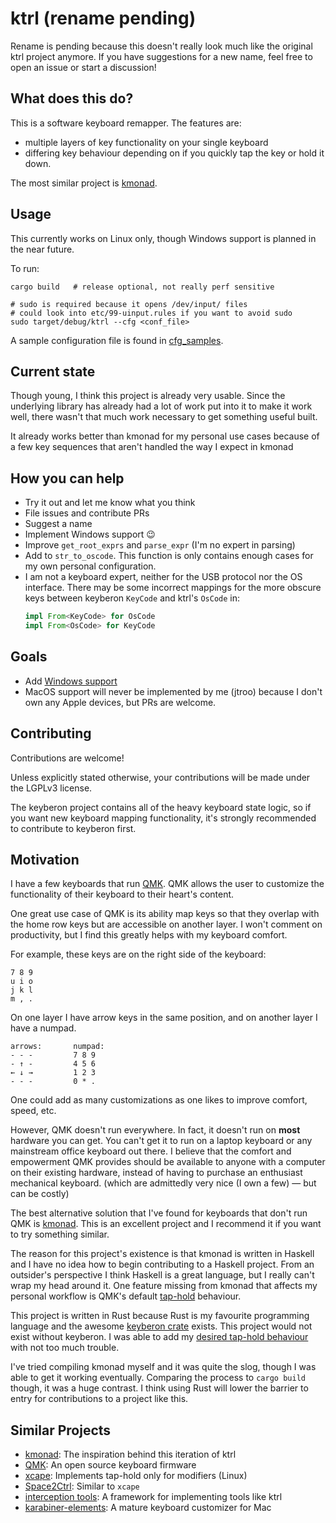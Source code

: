 # ktrl (rename pending)

Rename is pending because this doesn't really look much like the original ktrl
project anymore. If you have suggestions for a new name, feel free to open an
issue or start a discussion!

## What does this do?

This is a software keyboard remapper. The features are:
- multiple layers of key functionality on your single keyboard
- differing key behaviour depending on if you quickly tap the key or hold it down.

The most similar project is [kmonad](https://github.com/david-janssen/kmonad).

## Usage

This currently works on Linux only, though Windows support is planned in the near
future.

To run:

    cargo build   # release optional, not really perf sensitive

    # sudo is required because it opens /dev/input/ files
    # could look into etc/99-uinput.rules if you want to avoid sudo
    sudo target/debug/ktrl --cfg <conf_file>

A sample configuration file is found in [cfg_samples](./cfg_samples/jtroo.kbd).

## Current state

Though young, I think this project is already very usable. Since the underlying
library has already had a lot of work put into it to make it work well, there
wasn't that much work necessary to get something useful built.

It already works better than kmonad for my personal use cases because of a few
key sequences that aren't handled the way I expect in kmonad

## How you can help

- Try it out and let me know what you think
- File issues and contribute PRs
- Suggest a name
- Implement Windows support 😉
- Improve `get_root_exprs` and `parse_expr` (I'm no expert in parsing)
- Add to `str_to_oscode`. This function is only contains enough cases for my
  own personal configuration.
- I am not a keyboard expert, neither for the USB protocol nor the OS interface.
  There may be some incorrect mappings for the more obscure keys between keyberon
  `KeyCode` and ktrl's `OsCode` in:
  ```rust
  impl From<KeyCode> for OsCode
  impl From<OsCode> for KeyCode
  ```

## Goals

- Add [Windows support](https://github.com/jtroo/ktrl/issues/2)
- MacOS support will never be implemented by me (jtroo) because I don't own
  any Apple devices, but PRs are welcome.

## Contributing

Contributions are welcome!

Unless explicitly stated otherwise, your contributions will be made under the
LGPLv3 license.

The keyberon project contains all of the heavy keyboard state logic, so if you
want new keyboard mapping functionality, it's strongly recommended to
contribute to keyberon first.

## Motivation

I have a few keyboards that run [QMK](https://docs.qmk.fm/#/). QMK allows the
user to customize the functionality of their keyboard to their heart's content.

One great use case of QMK is its ability map keys so that they overlap with the
home row keys but are accessible on another layer. I won't comment on
productivity, but I find this greatly helps with my keyboard comfort.

For example, these keys are on the right side of the keyboard:

    7 8 9
    u i o
    j k l
    m , .

On one layer I have arrow keys in the same position, and on another layer I
have a numpad.

    arrows:       numpad:
    - - -         7 8 9
    - ↑ -         4 5 6
    ← ↓ →         1 2 3
    - - -         0 * .

One could add as many customizations as one likes to improve comfort, speed,
etc.

However, QMK doesn't run everywhere. In fact, it doesn't run on **most**
hardware you can get. You can't get it to run on a laptop keyboard or any
mainstream office keyboard out there. I believe that the comfort and
empowerment QMK provides should be available to anyone with a computer on
their existing hardware, instead of having to purchase an enthusiast mechanical
keyboard. (which are admittedly very nice (I own a few) — but can be costly)

The best alternative solution that I've found for keyboards that don't run QMK is
[kmonad](https://github.com/david-janssen/kmonad). This is an excellent project
and I recommend it if you want to try something similar.

The reason for this project's existence is that kmonad is written in Haskell
and I have no idea how to begin contributing to a Haskell project. From an
outsider's perspective I think Haskell is a great language, but I really can't
wrap my head around it. One feature missing from kmonad that affects my
personal workflow is QMK's default
[tap-hold](https://docs.qmk.fm/#/tap_hold?id=tapping-force-hold) behaviour.

This project is written in Rust because Rust is my favourite programming
language and the awesome [keyberon crate](https://github.com/TeXitoi/keyberon)
exists. This project would not exist without keyberon. I was able to add my
[desired tap-hold behaviour](https://github.com/TeXitoi/keyberon/pull/85) with
not too much trouble.

I've tried compiling kmonad myself and it was quite the slog, though I was able
to get it working eventually. Comparing the process to `cargo build` though, it
was a huge contrast. I think using Rust will lower the barrier to entry for
contributions to a project like this.

## Similar Projects
- [kmonad](https://github.com/david-janssen/kmonad): The inspiration behind this iteration of ktrl
- [QMK](https://docs.qmk.fm/#/): An open source keyboard firmware
- [xcape](https://github.com/alols/xcape): Implements tap-hold only for modifiers (Linux)
- [Space2Ctrl](https://github.com/r0adrunner/Space2Ctrl): Similar to `xcape`
- [interception tools](https://gitlab.com/interception/linux/tools): A framework for implementing tools like ktrl
- [karabiner-elements](https://karabiner-elements.pqrs.org/): A mature keyboard customizer for Mac
